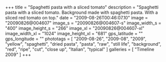 +++
title = "Spaghetti pasta with a sliced tomato"
description = "Spaghetti pasta with a sliced tomato. Background made with spaghetti pasta. With a sliced red tomato on top."
date = "2009-08-26T00:46:07.10"
image = "20090826@004607"
image_s = "20090826@004607-s"
image_width_s = "400"
image_height_s = "266"
image_xl = "20090826@004607-xl"
image_width_xl = "1024"
image_height_xl = "681"
gps_latitude = ""
gps_longitude = ""
phototags = [ "2009-08-26", "2009-08", "2009", "yellow", "spaghetti", "dried pasta", "pasta", "raw", "still life", "background", "red", "ripe", "cut", "close up", "Italian", "typical" ]
galleries = [ "Timeline 2009" ]
+++
